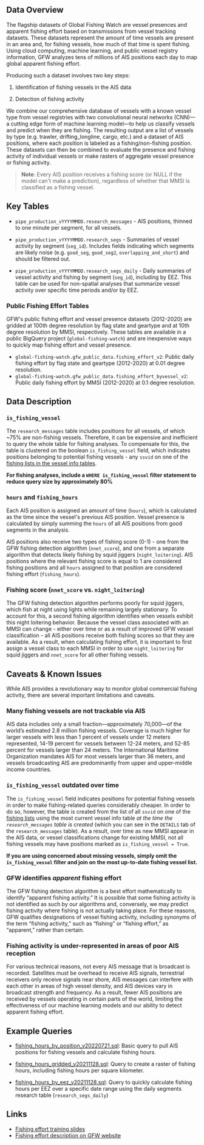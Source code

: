 ## Data Overview

The flagship datasets of Global Fishing Watch are vessel presences and apparent fishing effort based on transmissions from vessel tracking datasets. These datasets represent the amount of time vessels are present in an area and, for fishing vessels, how much of that time is spent fishing. Using cloud computing, machine learning, and public vessel registry information, GFW analyzes tens of millions of AIS positions each day to map global apparent fishing effort.

Producing such a dataset involves two key steps:

1. Identification of fishing vessels in the AIS data

2. Detection of fishing activity

We combine our comprehensive database of vessels with a known vessel type from vessel registries with two convolutional neural networks (CNN)—a cutting edge form of machine learning model—to help us classify vessels and predict when they are fishing. The resulting output are a list of vessels by type (e.g. trawler, drifting_longline, cargo, etc.) and a dataset of AIS positions, where each position is labeled as a fishing/non-fishing position. These datasets can then be combined to evaluate the presence and fishing activity of individual vessels or make rasters of aggregate vessel presence or fishing activity.

>**Note**: Every AIS position receives a fishing score (or NULL if the model can't make a prediction), regardless of whether that MMSI is classified as a fishing vessel.

## Key Tables

+ `pipe_production_vYYYYMMDD.research_messages` - AIS positions, thinned to one minute per segment, for all vessels.

+ `pipe_production_vYYYYMMDD.research_segs` - Summaries of vessel activity by segment (`seg_id`). Includes fields indicating which segments are likely noise (e.g. `good_seg`, `good_seg2`, `overlapping_and_short`) and should be filtered out.

+ `pipe_production_vYYYYMMDD.research_segs_daily` - Daily summaries of vessel activity and fishing by segment (`seg_id`), including by EEZ. This table can be used for non-spatial analyses that summarize vessel activity over specific time periods and/or by EEZ.

### Public Fishing Effort Tables

GFW's public fishing effort and vessel presence datasets (2012-2020) are gridded at 100th degree resolution by flag state and geartype and at 10th degree resolution by MMSI, respectively. These tables are available in a public BigQuery project (`global-fishing-watch`) and are inexpensive ways to quickly map fishing effort and vessel presence.

+ `global-fishing-watch.gfw_public_data.fishing_effort_v2`: Public daily fishing effort by flag state and geartype (2012-2020) at 0.01 degree resolution.
+ `global-fishing-watch.gfw_public_data.fishing_effort_byvessel_v2`: Public daily fishing effort by MMSI (2012-2020) at 0.1 degree resolution.

## Data Description

### `is_fishing_vessel`

The `research_messages` table includes positions for all vessels, of which ~75% are non-fishing vessels. Therefore, it can be expensive and inefficient to query the whole table for fishing analyses. To compensate for this, the table is clustered on the boolean `is_fishing_vessel` field, which indicates positions belonging to potential fishing vessels - any `ssvid` on one of the [fishing lists in the vessel info tables](https://github.com/GlobalFishingWatch/bigquery-documentation-wf827/wiki/Vessel-info-tables#on_fishing_list_-fields).  

**For fishing analyses, include a `WHERE is_fishing_vessel` filter statement to reduce query size by approximately 80%**

### `hours` and `fishing_hours`

Each AIS position is assigned an amount of time (`hours`), which is calculated as the time since the vessel's previous AIS position. Vessel presence is calculated by simply summing the `hours` of all AIS positions from good segments in the analysis.

AIS positions also receive two types of fishing score (0-1) - one from the GFW fishing detection algorithm (`nnet_score`), and one from a separate algorithm that detects likely fishing by squid jiggers (`night_loitering`). AIS positions where the relevant fishing score is equal to 1 are considered fishing positions and all `hours` assigned to that position are considered fishing effort (`fishing_hours`).   

### Fishing score (`nnet_score` vs. `night_loitering`)

The GFW fishing detection algorithm performs poorly for squid jiggers, which fish at night using lights while remaining largely stationary. To account for this, a second fishing algorithm identifies when vessels exhibit this night loitering behavior. Because the vessel class associated with an MMSI can change - either over time or as a result of improved GFW vessel classification - all AIS positions receive both fishing scores so that they are available. As a result, when calculating fishing effort, it is important to first assign a vessel class to each MMSI in order to use `night_loitering` for squid jiggers and `nnet_score` for all other fishing vessels.     

## Caveats & Known Issues

While AIS provides a revolutionary way to monitor global commercial fishing activity, there are several important limitations and caveats.

### Many fishing vessels are not trackable via AIS

AIS data includes only a small fraction—approximately 70,000—of the world’s estimated 2.8 million fishing vessels. Coverage is much higher for larger vessels with less than 1 percent of vessels under 12 meters represented, 14-19 percent for vessels between 12-24 meters, and 52-85 percent for vessels larger than 24 meters. The International Maritime Organization mandates AIS for most vessels larger than 36 meters, and vessels broadcasting AIS are predominantly from upper and upper-middle income countries.

### `is_fishing_vessel` outdated over time

The `is_fishing_vessel` field indicates positions for potential fishing vessels in order to make fishing-related queries considerably cheaper. In order to do so, however, the table is created from the list of all `ssvid` on one of the [fishing lists](https://github.com/GlobalFishingWatch/bigquery-documentation-wf827/wiki/Vessel-info-tables#on_fishing_list_-fields) using the most current vessel info table *at the time the `research_messages` table is created* (which you can see in the `DETAILS` tab of the `research_messages` table). As a result, over time as new MMSI appear in the AIS data, or vessel classifications change for existing MMSI, not all fishing vessels may have positions marked as `is_fishing_vessel = True`.

**If you are using concerned about missing vessels, simply omit the `is_fishing_vessel` filter and join on the most up-to-date fishing vessel list.**    

### GFW identifies _apparent_ fishing effort

The GFW fishing detection algorithm is a best effort mathematically to identify “apparent fishing activity.” It is possible that some fishing activity is not identified as such by our algorithms and, conversely, we may predict fishing activity where fishing is not actually taking place. For these reasons, GFW qualifies designations of vessel fishing activity, including synonyms of the term “fishing activity,” such as “fishing” or “fishing effort,” as “apparent,” rather than certain.

### Fishing activity is under-represented in areas of poor AIS reception

For various technical reasons, not every AIS message that is broadcast is recorded. Satellites must be overhead to receive AIS signals, terrestrial receivers only receive signals near shore, AIS messages can interfere with each other in areas of high vessel density, and AIS devices vary in broadcast strength and frequency. As a result, fewer AIS positions are received by vessels operating in certain parts of the world, limiting the effectiveness of our machine learning models and our ability to detect apparent fishing effort.

## Example Queries

+ [fishing_hours_by_position_v20220721.sql](https://github.com/GlobalFishingWatch/bigquery-documentation-wf827/blob/master/queries/examples/current/fishing_hours_by_position_v202220721.sql): Basic query to pull AIS positions for fishing vessels and calculate fishing hours.

+ [fishing_hours_gridded_v20211128.sql](https://github.com/GlobalFishingWatch/bigquery-documentation-wf827/blob/master/queries/examples/current/fishing_hours_gridded_v20211128.sql): Query to create a raster of fishing hours, including fishing hours per square kilometer.

+ [fishing_hours_by_eez_v20211128.sql](https://github.com/GlobalFishingWatch/bigquery-documentation-wf827/blob/master/queries/examples/current/fishing_hours_by_eez_v20211128.sql): Query to quickly calculate fishing hours per EEZ over a specific date range using the daily segments research table (`research_segs_daily`)

## Links

+ [Fishing effort training slides](https://docs.google.com/presentation/d/1Jmms1OOd5aBo0UocRMzrO6zh3UmLHqPYQABJH1-Cnvo/edit?usp=sharing)
+ [Fishing effort description on GFW website](https://globalfishingwatch.org/dataset-and-code-fishing-effort/)
